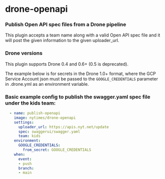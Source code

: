 # drone-openapi

### Publish Open API spec files from a Drone pipeline

This plugin accepts a team name along with a valid Open API spec file and it will post the given information to the given uploader_url.

### Drone versions

This plugin supports Drone 0.4 and 0.6+ (0.5 is deprecated).

The example below is for secrets in the Drone 1.0+ format, where the GCP Service Account json must be passed to the `GOOGLE_CREDENTIALS` parameter in .drone.yml as an environment variable.


### Basic example config to publish the swagger.yaml spec file under the kids team:

```yaml
  - name: publish-openapi
    image: nytimes/drone-openapi
    settings:
      uploader_url: https://apis.nyt.net/update
      spec: swaggerui/swagger.yaml
      team: kids
    environment:
      GOOGLE_CREDENTIALS:
        from_secret: GOOGLE_CREDENTIALS
    when:
      event:
      - push
      branch:
      - main
```
